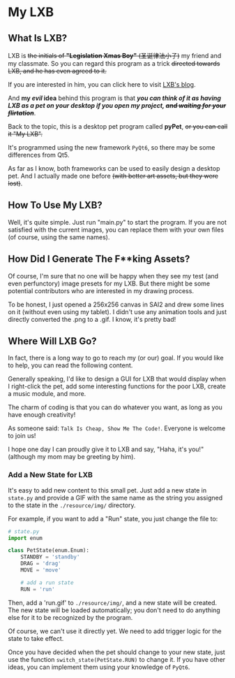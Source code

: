 # My LXB

## What Is LXB?

LXB is ~~the initials of **"Legislation Xmas Boy"** (圣诞律法小子)~~ my friend and my classmate. So you can regard this program as a trick ~~directed towards LXB, and he has even agreed to it.~~

If you are interested in him, you can click here to visit [LXB's blog](chose-b-log.netlify.app).

And **my *evil* idea** behind this program is that ***you can think of it as having LXB as a pet on your desktop if you open my project, ~~and waiting for your flirtation~~***.

Back to the topic, this is a desktop pet program called **pyPet**, ~~or you can call it "My LXB".~~

It's programmed using the new framework `PyQt6`, so there may be some differences from Qt5.

As far as I know, both frameworks can be used to easily design a desktop pet. And I actually made one before ~~(with better art assets, but they were lost)~~.

## How To Use My LXB?

Well, it's quite simple. Just run "main.py" to start the program. If you are not satisfied with the current images, you can replace them with your own files (of course, using the same names).

## How Did I Generate The F**king Assets?

Of course, I'm sure that no one will be happy when they see my test (and even perfunctory) image presets for my LXB. But there might be some potential contributors who are interested in my drawing process.

To be honest, I just opened a 256x256 canvas in SAI2 and drew some lines on it (without even using my tablet). I didn't use any animation tools and just directly converted the .png to a .gif. I know, it's pretty bad!

## Where Will LXB Go?

In fact, there is a long way to go to reach my (or our) goal. If you would like to help, you can read the following content.

Generally speaking, I'd like to design a GUI for LXB that would display when I right-click the pet, add some interesting functions for the poor LXB, create a music module, and more.

The charm of coding is that you can do whatever you want, as long as you have enough creativity!

As someone said: `Talk Is Cheap, Show Me The Code!`. Everyone is welcome to join us!

I hope one day I can proudly give it to LXB and say, "Haha, it's you!" (although my mom may be greeting by him).

### Add a New State for LXB

It's easy to add new content to this small pet. Just add a new state in `state.py` and provide a GIF with the same name as the string you assigned to the state in the `./resource/img/` directory.

For example, if you want to add a "Run" state, you just change the file to:
```python
# state.py
import enum

class PetState(enum.Enum):
    STANDBY = 'standby'
    DRAG = 'drag'
    MOVE = 'move'

    # add a run state
    RUN = 'run'
```
Then, add a 'run.gif' to `./resource/img/`, and a new state will be created. The new state will be loaded automatically; you don't need to do anything else for it to be recognized by the program.

Of course, we can't use it directly yet. We need to add trigger logic for the state to take effect.

Once you have decided when the pet should change to your new state, just use the function `switch_state(PetState.RUN)` to change it. If you have other ideas, you can implement them using your knowledge of `PyQt6`.
